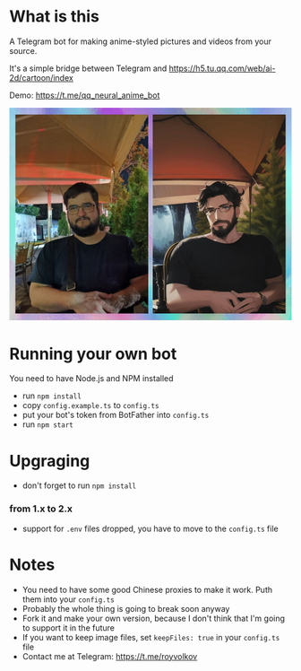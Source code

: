 # What is this
A Telegram bot for making anime-styled pictures and videos from your source.

It's a simple bridge between Telegram and https://h5.tu.qq.com/web/ai-2d/cartoon/index

Demo: https://t.me/qq_neural_anime_bot

![Example](example.jpg)

# Running your own bot
You need to have Node.js and NPM installed
- run `npm install`
- copy `config.example.ts` to `config.ts`
- put your bot's token from BotFather into `config.ts`
- run `npm start`

# Upgraging
- don't forget to run `npm install`

### from 1.x to 2.x
- support for `.env` files dropped, you have to move to the `config.ts` file

# Notes
- You need to have some good Chinese proxies to make it work. Puth them into your `config.ts`
- Probably the whole thing is going to break soon anyway
- Fork it and make your own version, because I don't think that I'm going to support it in the future
- If you want to keep image files, set `keepFiles: true` in your `config.ts` file
- Contact me at Telegram: https://t.me/royvolkov
